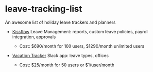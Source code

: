# leave-tracking-list
An awesome list of holiday leave trackers and planners

* [Kissflow](https://kissflow.com/hr/leave-management/) Leave Management: reports, custom leave policies, payroll integration, approvals
  * Cost: $690/month for 100 users, $1290/month unlimited users

* [Vacation Tracker](https://vacationtracker.io/) Slack app: leave types, offices
  * Cost: $25/month for 50 users or $1/user/month
